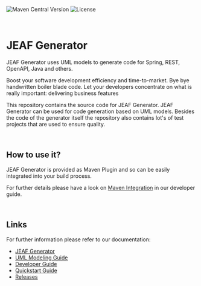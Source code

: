 ![Maven Central Version](https://img.shields.io/maven-central/v/com.anaptecs.jeaf.generator/jeaf-generator-project) ![License](https://img.shields.io/github/license/anaptecs/jeaf-generator)


<br>

# JEAF Generator
JEAF Generator uses UML models to generate code for Spring, REST, OpenAPI, Java and others.

Boost your software development efficiency and time-to-market. Bye bye handwritten boiler blade code. Let your developers concentrate on what is really important: delivering business features

This repository contains the source code for JEAF Generator. JEAF Generator can be used for code generation based on UML models. Besides the code of the generator itself the repository also contains lot's of test projects that are used to ensure quality. 

<br>

## How to use it?
JEAF Generator is provided as Maven Plugin and so can be easily integrated into your build process.

For further details please have a look on [Maven Integration](https://www.jeaf-generator.io/developer-guide/maven-integration/) in our developer guide.

<br>

## Links
For further information please refer to our documentation:

* [JEAF Generator](https://www.jeaf-generator.io/)
* [UML Modeling Guide](https://www.jeaf-generator.io/uml-modeling-guide/)
* [Developer Guide](https://www.jeaf-generator.io/developer-guide/)
* [Quickstart Guide](https://www.jeaf-generator.io/developer-guide/quickstart/)
* [Releases](https://github.com/anaptecs/jeaf-generator/releases)

